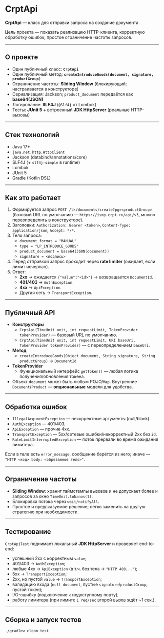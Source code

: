 # CrptApi

**CrptApi** — класс для отправки запроса на создание документа

Цель проекта — показать реализацию HTTP-клиента, корректную обработку ошибок, простое ограничение частоты запросов.

---

## О проекте

- Один публичный класс: **`CrptApi`**
- Один публичный метод: **`createIntroduceGoods(document, signature, productGroup)`**
- Ограничение частоты: **Sliding Window** (блокирующий; настраивается в конструкторе)
- Сериализация: Jackson; `product_document` передаётся как **base64(JSON)**
- Логирование: **SLF4J** (`@Slf4j` от Lombok)
- Тесты: **JUnit 5** + встроенный **JDK HttpServer** (реальные HTTP-вызовы)

---

## Стек технологий

- Java 17+
- `java.net.http.HttpClient`
- Jackson (databind/annotations/core)
- SLF4J (+ `slf4j-simple` в runtime)
- Lombok
- JUnit 5
- Gradle (Kotlin DSL)

---

## Как это работает

1. Формируется запрос `POST /lk/documents/create?pg=<productGroup>`  
   (базовый URL по умолчанию — `https://ismp.crpt.ru/api/v3`, можно переопределить в конструкторе).
2. Заголовки: `Authorization: Bearer <token>`, `Content-Type: application/json`, `Accept: */*`.
3. Тело запроса:
    - `document_format = "MANUAL"`
    - `type = "LP_INTRODUCE_GOODS"`
    - `product_document = base64(JSON(document))`
    - `signature = <подпись>`
4. Перед отправкой запрос проходит через **rate limiter** (ожидает, если лимит исчерпан).
5. Ответ:
    - **2xx** → ожидается `{"value":"<id>"}` → возвращается `DocumentId`.
    - **401/403** → `AuthException`.
    - **4xx** → `ApiException`.
    - Другая сеть → `TransportException`.

---

## Публичный API

- **Конструкторы**
    - `CrptApi(TimeUnit unit, int requestLimit, TokenProvider tokenProvider)` — базовый URL по умолчанию.
    - `CrptApi(TimeUnit unit, int requestLimit, URI baseUri, TokenProvider tokenProvider)` — с переопределением `baseUri`.
- **Метод**
    - `createIntroduceGoods(Object document, String signature, String productGroup)` → `DocumentId`
- **TokenProvider**
    - Функциональный интерфейс `getToken()` — любая логика получения/обновления токена.
- Объект `document` может быть любым POJO/`Map`. Внутренние `Document`/`Product` — **опциональные** модели для удобства.

---

## Обработка ошибок

- `IllegalArgumentException` — некорректные аргументы (null/blank).
- `AuthException` — 401/403.
- `ApiException` — прочие 4xx.
- `TransportException` — 5xx/сетевые ошибки/некорректный 2xx без `id`.
- `RateLimitInterruptedException` — поток прервали во время ожидания лимитера.

Если в теле есть `error_message`, сообщение берётся из него; иначе — `"HTTP <код> body: <обрезанное тело>"`.

---

## Ограничение частоты

- **Sliding Window**: хранит таймстемпы вызовов и не допускает более `N` запросов за окно `TimeUnit.toNanos(1)`.
- Блокировка потока через `wait/notifyAll`.
- Простое и предсказуемое решение; легко заменить на другую стратегию при необходимости.

---

## Тестирование

`CrptApiTest` поднимает локальный **JDK HttpServer** и проверяет end-to-end:

- успешный 2xx с корректным `value`;
- 401/403 → `AuthException`;
- любые 4xx → `ApiException` (в т.ч. без тела → `"HTTP 400..."`);
- 5xx → `TransportException`;
- 2xx, но пустой `value` → `TransportException`;
- валидацию входа (`null document`, пустые `signature`/`productGroup`, пустой токен);
- I/O-ошибку (подключение к недоступному порту);
- работу лимитера (при лимите `1 req/sec` второй вызов ждёт ~1 сек.).

---

## Сборка и запуск тестов

```bash
./gradlew clean test